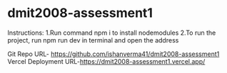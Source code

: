 # dmit2008-assessment1

Instructions:
1.Run command npm i to install nodemodules
2.To run the project, run npm run dev  in terminal and open the address 

Git Repo URL- https://github.com/ishanverma41/dmit2008-assessment1
Vercel Deployment URL-https://dmit2008-assessment1.vercel.app/

